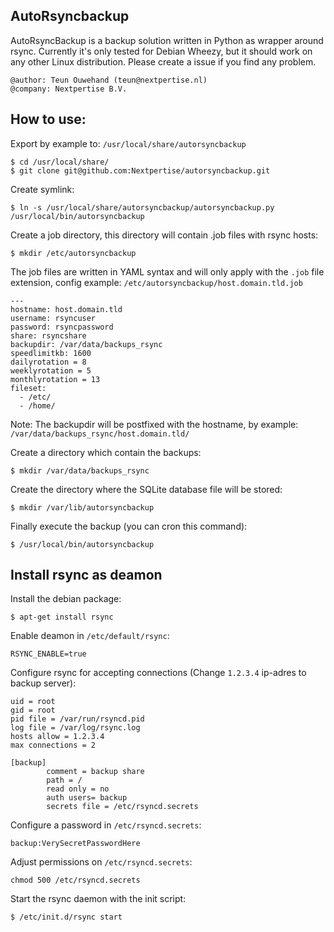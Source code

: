 AutoRsyncbackup
---------------

AutoRsyncBackup is a backup solution written in Python as wrapper around rsync. Currently it's only tested for Debian Wheezy, but it should work on any other Linux distribution. Please create a issue if you find any problem.

    @author: Teun Ouwehand (teun@nextpertise.nl)
    @company: Nextpertise B.V.

How to use:
-----------

Export by example to: `/usr/local/share/autorsyncbackup`

    $ cd /usr/local/share/
    $ git clone git@github.com:Nextpertise/autorsyncbackup.git
    
Create symlink:

    $ ln -s /usr/local/share/autorsyncbackup/autorsyncbackup.py /usr/local/bin/autorsyncbackup

Create a job directory, this directory will contain .job files with rsync hosts:

    $ mkdir /etc/autorsyncbackup

The job files are written in YAML syntax and will only apply with the `.job` file extension, config example: `/etc/autorsyncbackup/host.domain.tld.job`

    ---
    hostname: host.domain.tld
    username: rsyncuser
    password: rsyncpassword
    share: rsyncshare
    backupdir: /var/data/backups_rsync
    speedlimitkb: 1600
    dailyrotation = 8
    weeklyrotation = 5
    monthlyrotation = 13
    fileset:
      - /etc/
      - /home/

Note: The backupdir will be postfixed with the hostname, by example: `/var/data/backups_rsync/host.domain.tld/`

Create a directory which contain the backups:

    $ mkdir /var/data/backups_rsync

Create the directory where the SQLite database file will be stored:

    $ mkdir /var/lib/autorsyncbackup

Finally execute the backup (you can cron this command):

    $ /usr/local/bin/autorsyncbackup
    
Install rsync as deamon
-----------------------
    
Install the debian package:

    $ apt-get install rsync
    
Enable deamon in `/etc/default/rsync`:
    
    RSYNC_ENABLE=true
    
Configure rsync for accepting connections (Change `1.2.3.4` ip-adres to backup server):
    
    uid = root
    gid = root
    pid file = /var/run/rsyncd.pid
    log file = /var/log/rsync.log
    hosts allow = 1.2.3.4
    max connections = 2
    
    [backup]
            comment = backup share
            path = /
            read only = no
            auth users= backup
            secrets file = /etc/rsyncd.secrets
    
Configure a password in `/etc/rsyncd.secrets`:
    
    backup:VerySecretPasswordHere
    
Adjust permissions on `/etc/rsyncd.secrets`:
    
    chmod 500 /etc/rsyncd.secrets

Start the rsync daemon with the init script:

    $ /etc/init.d/rsync start
